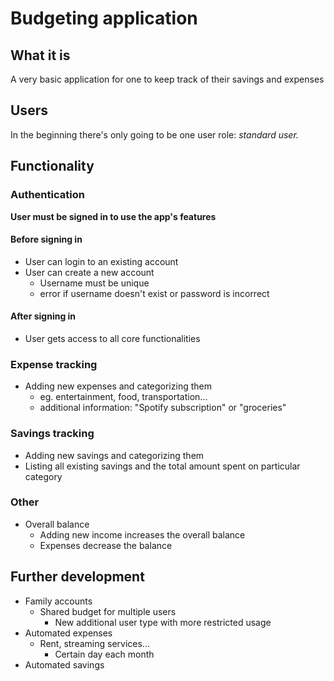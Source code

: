 # Budgeting application

## What it is

A very basic application for one to keep track of their savings and expenses

## Users

In the beginning there's only going to be one user role: *standard user.*

## Functionality

### Authentication  

**User must be signed in to use the app's features**  
#### Before signing in
  - User can login to an existing account
  - User can create a new account
    - Username must be unique
    - error if username doesn't exist or password is incorrect  
    
#### After signing in
  - User gets access to all core functionalities
  
### Expense tracking  

- Adding new expenses and categorizing them
  - eg. entertainment, food, transportation... 
  - additional information: "Spotify subscription" or "groceries"
  
### Savings tracking  

- Adding new savings and categorizing them
- Listing all existing savings and the total amount spent on particular category

### Other  

- Overall balance
  - Adding new income increases the overall balance
  - Expenses decrease the balance  
    
## Further development
- Family accounts
  - Shared budget for multiple users
    - New additional user type with more restricted usage
- Automated expenses
  - Rent, streaming services...
    - Certain day each month
- Automated savings

